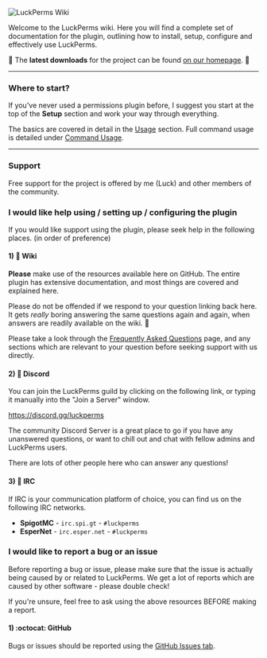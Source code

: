 ![LuckPerms Wiki](https://i.imgur.com/VspwLDn.png)

Welcome to the LuckPerms wiki. Here you will find a complete set of documentation for the plugin, outlining how to install, setup, configure and effectively use LuckPerms.

:rocket: The **latest downloads** for the project can be found [on our homepage](https://luckperms.github.io/). :rocket:

___

### Where to start?
If you've never used a permissions plugin before, I suggest you start at the top of the **Setup** section and work your way through everything.

The basics are covered in detail in the [Usage](https://github.com/lucko/LuckPerms/wiki/Usage) section. Full command usage is detailed under [Command Usage](https://github.com/lucko/LuckPerms/wiki/Command-Usage).

___

### Support

Free support for the project is offered by me (Luck) and other members of the community.

### I would like help using / setting up / configuring the plugin

If you would like support using the plugin, please seek help in the following places. (in order of preference)

#### 1) :book: Wiki

**Please** make use of the resources available here on GitHub. The entire plugin has extensive documentation, and most things are covered and explained here.

Please do not be offended if we respond to your question linking back here. It gets *really* boring answering the same questions again and again, when answers are readily available on the wiki. 🙂 

Please take a look through the [Frequently Asked Questions](https://github.com/lucko/LuckPerms/wiki/FAQ) page, and any sections which are relevant to your question before seeking support with us directly.

#### 2) :speech_balloon: Discord

You can join the LuckPerms guild by clicking on the following link, or typing it manually into the "Join a Server" window.

https://discord.gg/luckperms

The community Discord Server is a great place to go if you have any unanswered questions, or want to chill out and chat with fellow admins and LuckPerms users.

There are lots of other people here who can answer any questions!

#### 3) :speech_balloon: IRC

If IRC is your communication platform of choice, you can find us on the following IRC networks.

* **SpigotMC** - `irc.spi.gt` - `#luckperms`
* **EsperNet** - `irc.esper.net` - `#luckperms`


### I would like to report a bug or an issue

Before reporting a bug or issue, please make sure that the issue is actually being caused by or related to LuckPerms. We get a lot of reports which are caused by other software - please double check!

If you're unsure, feel free to ask using the above resources BEFORE making a report.

#### 1) :octocat: GitHub

Bugs or issues should be reported using the [GitHub Issues tab](https://github.com/lucko/LuckPerms/issues).